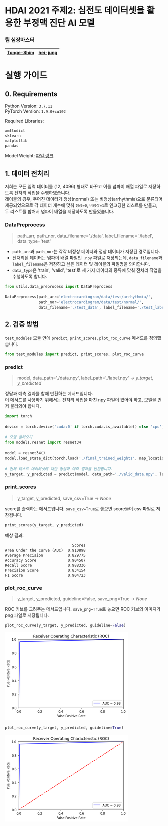 # HDAI 2021 주제2: 심전도 데이터셋을 활용한 부정맥 진단 AI 모델

### 팀 심장마스터

|[Tonge-Shim](https://github.com/Tonge-Shim)|[hei-jung](https://github.com/hei-jung)|
|:---:|:---:|

# 실행 가이드

## 0. Requirements

Python Version: `3.7.11`<br>
PyTorch Version: `1.9.0+cu102`<br>

Required Libraries:

```
xmltodict
sklearn
matplotlib
pandas
```

Model Weight: [파일 링크](https://drive.google.com/drive/folders/1rJgsmdM_bg5WkNiRHxsE_6rGhyU9hDW-?usp=sharing)

## 1. 데이터 전처리

저희는 모든 입력 데이터를 (12, 4096) 형태로 바꾸고 이를 넘파이 배열 파일로 저장하도록 전처리 작업을 수행하였습니다.<br>
레이블의 경우, 주어진 데이터가 정상(normal) 또는 비정상(arrhythmia)으로 분류되어 제공되었으므로 각 데이터 개수에 맞춰 `정상=0`, `비정상=1`로 인코딩한 리스트를 만들고,
두 리스트를 합쳐서 넘파이 배열을 저장하도록 만들었습니다.

### DataPreprocess

> path_arr, path_nor, data_filename='./data', label_filename='./label', data_type='test'

- `path_arr`과 `path_nor`는 각각 비정상 데이터와 정상 데이터가 저장된 경로입니다.
- 전처리된 데이터는 넘파이 배열 파일인 `.npy` 파일로 저장되는데, `data_filename`과 `label_filename`은 저장하고 싶은 데이터 및 레이블의 파일명을 의미합니다.
- `data_type`은 'train', 'valid', 'test'로 세 가지 데이터의 종류에 맞춰 전처리 작업을 수행하도록 합니다.

```python
from utils.data_preprocess import DataPreprocess

DataPreprocess(path_arr='electrocardiogram/data/test/arrhythmia/',
               path_nor='electrocardiogram/data/test/normal/',
               data_filename='./test_data', label_filename='./test_label')
```

## 2. 검증 방법

`test_modules` 모듈 안에 `predict`, `print_scores`, `plot_roc_curve` 메서드를 정의했습니다.

```python
from test_modules import predict, print_scores, plot_roc_curve
```

### predict

> model, data_path='./data.npy', label_path='./label.npy' -> *y_target, y_predicted*

정답과 예측 결과를 함께 반환하는 메서드입니다.<br>
이 메서드를 사용하기 위해서는 전처리 작업을 마친 npy 파일이 있어야 하고, 모델을 먼저 불러와야 합니다.

```python
import torch

device = torch.device('cuda:0' if torch.cuda.is_available() else 'cpu')

# 모델 불러오기
from models.resnet import resnet34

model = resnet34()
model.load_state_dict(torch.load('./final_trained_weights', map_location=torch.device(device)))

# 전체 테스트 데이터셋에 대한 정답과 예측 결과를 반환합니다.
y_target, y_predicted = predict(model, data_path='./valid_data.npy', label_path='./valid_label.npy')
```

### print_scores

> y_target, y_predicted, save_csv=True -> *None*

score를 출력하는 메서드입니다. `save_csv=True`로 놓으면 score들이 csv 파일로 저장됩니다.

```python
print_scores(y_target, y_predicted)
```

예상 결과:

```
                              Scores
Area Under the Curve (AUC)  0.910898
Average Precision           0.829775
Accuracy Score              0.904507
Recall Score                0.988336
Precision Score             0.834154
F1 Score                    0.904723
```

### plot_roc_curve

> y_target, y_predicted, guideline=False, save_png=True -> *None*

ROC 커브를 그려주는 메서드입니다. `save_png=True`로 놓으면 ROC 커브의 이미지가 png 파일로 저장됩니다.

```python
plot_roc_curve(y_target, y_predicted, guideline=False)
```

![wo_guideline](ROC_Curves/roc_curve_test1.png)

```python
plot_roc_curve(y_target, y_predicted, guideline=True)
```

![w_guideline](ROC_Curves/roc_curve_test2.png)


